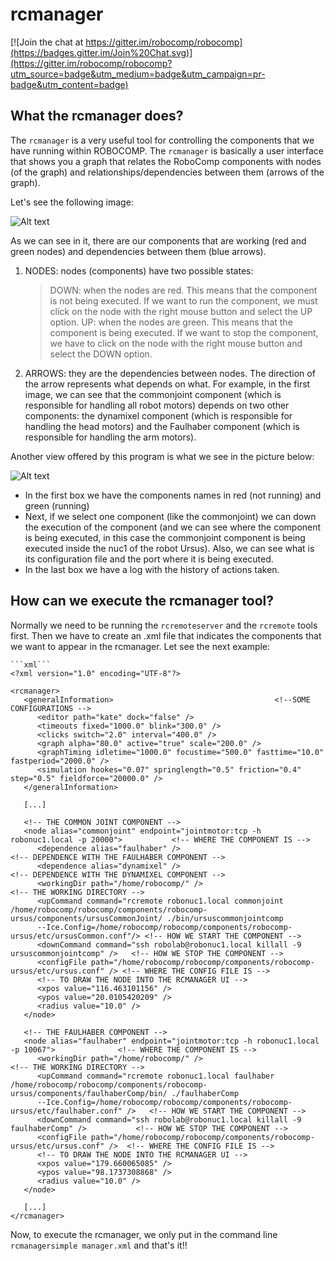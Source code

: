 rcmanager
===============================

[![Join the chat at https://gitter.im/robocomp/robocomp](https://badges.gitter.im/Join%20Chat.svg)](https://gitter.im/robocomp/robocomp?utm_source=badge&utm_medium=badge&utm_campaign=pr-badge&utm_content=badge)

## What the rcmanager does?

The `rcmanager` is a very useful tool for controlling the components that we have running within ROBOCOMP. The `rcmanager` is basically a user interface that shows you a graph that relates the RoboComp components with nodes (of the graph) and relationships/dependencies between them (arrows of the graph).

Let's see the following image:

![Alt text](https://github.com/robocomp/robocomp/blob/stable/tools/rcmanager/share/rcmanager/rcmanager1.png)

As we can see in it, there are our components that are working (red and green nodes) and dependencies between them (blue arrows).

1. NODES: nodes (components) have two possible states:
    > DOWN: when the nodes are red. This means that the component is not being executed. If we want to run the component, we must click on the node with the right mouse button and select the UP option.
    > UP: when the nodes are green. This means that the component is being executed. If we want to stop the component, we have to click on the node with the right mouse button and select the DOWN option.
2. ARROWS: they are the dependencies between nodes. The direction of the arrow represents what depends on what. For example, in the first image, we can see that the commonjoint component (which is responsible for handling all robot motors) depends on two other components: the dynamixel component (which is responsible for handling the head motors) and the Faulhaber component (which is responsible for handling the arm motors).

Another view offered by this program is what we see in the picture below:

![Alt text](https://github.com/robocomp/robocomp/blob/stable/tools/rcmanager/share/rcmanager/rcmanager2.png)

*   In the first box we have the components names in red (not running) and green (running)
*   Next, if we select one component (like the commonjoint) we can down the execution of the component (and we can see where the component is being executed, in this case the commonjoint component is being executed inside the nuc1 of the robot Ursus). Also, we can see what is its configuration file and the port where it is being executed.
*   In the last box we have a log with the history of actions taken. 

## How can we execute the rcmanager tool?

Normally we need to be running the `rcremoteserver` and the `rcremote` tools first. Then we have to create an .xml file that indicates the components that we want to appear in the rcmanager. Let see the next example:

    ```xml```
    <?xml version="1.0" encoding="UTF-8"?>
    
    <rcmanager>
       <generalInformation>                                    <!--SOME CONFIGURATIONS -->
          <editor path="kate" dock="false" />
          <timeouts fixed="1000.0" blink="300.0" />
          <clicks switch="2.0" interval="400.0" />
          <graph alpha="80.0" active="true" scale="200.0" />
          <graphTiming idletime="1000.0" focustime="500.0" fasttime="10.0" fastperiod="2000.0" />
          <simulation hookes="0.07" springlength="0.5" friction="0.4" step="0.5" fieldforce="20000.0" />
       </generalInformation>
       
       [...]
       
       <!-- THE COMMON JOINT COMPONENT -->
       <node alias="commonjoint" endpoint="jointmotor:tcp -h robonuc1.local -p 20000">           <!-- WHERE THE COMPONENT IS -->
          <dependence alias="faulhaber" />                                                       <!-- DEPENDENCE WITH THE FAULHABER COMPONENT -->
          <dependence alias="dynamixel" />                                                       <!-- DEPENDENCE WITH THE DYNAMIXEL COMPONENT -->
          <workingDir path="/home/robocomp/" />                                                  <!-- THE WORKING DIRECTORY -->
          <upCommand command="rcremote robonuc1.local commonjoint /home/robocomp/robocomp/components/robocomp-ursus/components/ursusCommonJoint/ ./bin/ursuscommonjointcomp 
          --Ice.Config=/home/robocomp/robocomp/components/robocomp-ursus/etc/ursusCommon.conf"/> <!-- HOW WE START THE COMPONENT -->
          <downCommand command="ssh robolab@robonuc1.local killall -9 ursuscommonjointcomp" />   <!-- HOW WE STOP THE COMPONENT -->
          <configFile path="/home/robocomp/robocomp/components/robocomp-ursus/etc/ursus.conf" /> <!-- WHERE THE CONFIG FILE IS -->
          <!-- TO DRAW THE NODE INTO THE RCMANAGER UI -->
          <xpos value="116.463101156" />
          <ypos value="20.0105420209" />
          <radius value="10.0" />
       </node>
       
       <!-- THE FAULHABER COMPONENT -->
       <node alias="faulhaber" endpoint="jointmotor:tcp -h robonuc1.local -p 10067">              <!-- WHERE THE COMPONENT IS -->
          <workingDir path="/home/robocomp/" />                                                   <!-- THE WORKING DIRECTORY -->
          <upCommand command="rcremote robonuc1.local faulhaber /home/robocomp/robocomp/components/robocomp-ursus/components/faulhaberComp/bin/ ./faulhaberComp 
          --Ice.Config=/home/robocomp/robocomp/components/robocomp-ursus/etc/faulhaber.conf" />   <!-- HOW WE START THE COMPONENT -->
          <downCommand command="ssh robolab@robonuc1.local killall -9 faulhaberComp" />           <!-- HOW WE STOP THE COMPONENT -->
          <configFile path="/home/robocomp/robocomp/components/robocomp-ursus/etc/ursus.conf" />  <!-- WHERE THE CONFIG FILE IS -->
          <!-- TO DRAW THE NODE INTO THE RCMANAGER UI -->
          <xpos value="179.660065085" />
          <ypos value="98.1737308868" />
          <radius value="10.0" />
       </node>
    
       [...]
    </rcmanager>  
    
Now, to execute the rcmanager, we only put in the command line `rcmanagersimple manager.xml` and that's it!!
